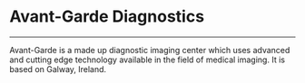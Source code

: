 # Avant-Garde Diagnostics
---
Avant-Garde is a made up diagnostic imaging center which uses advanced and cutting edge technology available in the field of medical imaging. It is based on Galway, Ireland.